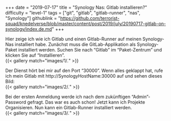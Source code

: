 +++
date = "2019-07-17"
title = "Synology Nas: Gitlab installieren?"
difficulty = "level-1"
tags = ["git", "gitlab", "gitlab-runner", "nas", "Synology"]
githublink = "https://github.com/terrorist-squad/knedelverse/blob/master/content/post/2019/july/20190717-gitlab-on-synology/index.de.md"
+++

Hier zeige ich wie ich Gitlab und einen Gitlab-Runner auf meinen Synology-Nas installiert habe. Zunächst muss die GitLab-Applikation als Synology-Paket installiert werden. Suchen Sie nach “Gitlab” im “Paket-Zentrum” und klicken Sie auf “Installieren”.   
{{< gallery match="images/1/*.*" >}}


Der Dienst hört bei mir auf den Port “30000”. Wenn alles geklappt hat, rufe ich mein Gitlab mit http://SynologyHostName:30000 auf und sehen dieses Bild:  
{{< gallery match="images/2/*.*" >}}

Bei der ersten Anmeldung werde ich nach dem zukünftigen “Admin”-Password gefragt. Das war es auch schon! Jetzt kann ich Projekte Organisieren. Nun kann ein Gitlab-Runner installiert werden.  
{{< gallery match="images/3/*.*" >}}
